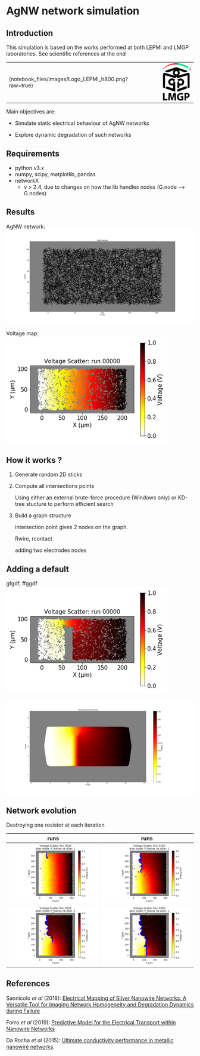 # AgNW network simulation

## Introduction
This simulation is based on the works performed at both LEPMI and LMGP laboratories.
See scientific references at the end

[comment]: <> (2 images side-by-side: https://stackoverflow.com/q/24319505)

<table>
    <tr>
        <td> (notebook_files/images/Logo_LEPMI_h800.png?raw=true) </td>
        <td>  </td>
        <td> <a href="http://www.lmgp.grenoble-inp.fr/"><img src="notebook_files/images/Logo_LMGP_300dpi.png" alt="Drawing" style="height: 100px;"/> </td>
    </tr>
</table>

Main objectives are:
* Simulate static electrical behaviour of AgNW networks

* Explore dynamic degradation of such networks

## Requirements
 * python v3.x
 * numpy, scipy, matplotlib, pandas
 * networkX 
     * v > 2.4, due to changes on how the lib handles nodes (G.node --> G.nodes)
 
 

## Results

AgNW network:
![AgNW network](notebook_files/images/AgNW_network.png)

Voltage map:
![Voltage map example](notebook_files/images/Voltage_Scatter.png)

## How it works ?
1. Generate random 2D sticks 
1. Compute all intersections points
    
    Using either an external brute-force procedure (Windows only) or KD-tree stucture to perform efficient search

1. Build a graph structure

    intersection point gives 2 nodes on the graph.
    
    Rwire, rcontact
    
    adding two electrodes nodes
    
    
    

## Adding a default
gfgdf, ffggdf
![Voltage map example with a vertical slit in the network](notebook_files/images/Voltage_Scatter_slit.png)

![Interpolated Voltage map example with a vertical slit in the network](notebook_files/images/Interpolated_Voltage_slit.png)

## Network evolution

Destroying one resistor at each iteration

runs | runs
--- | ---
![Run 030](notebook_files/images/V_run_0030.png) | ![Run 160](notebook_files/images/V_run_0160.png) 
![Run 220](notebook_files/images/V_run_0220.png) | ![Run 300](notebook_files/images/V_run_0300.png) 

## References

Sannicolo _et al_ (2018): [Electrical Mapping of Silver Nanowire Networks: A Versatile Tool for Imaging Network Homogeneity and Degradation Dynamics during Failure](https://doi.org/10.1021/acsnano.8b01242)

Forro _et al_ (2019): [Predictive Model for the Electrical Transport within Nanowire Networks](https://doi.org/10.1021/acsnano.8b05406)

Da Rocha _et al_ (2015): [Ultimate conductivity performance in metallic nanowire networks](https://doi.org/10.1039/C5NR03905C).
